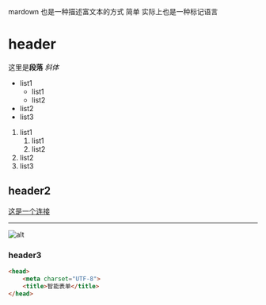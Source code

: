mardown
也是一种描述富文本的方式 
简单
实际上也是一种标记语言

# header

这里是**段落** _斜体_

- list1
    + list1
    + list2
- list2
- list3

1. list1
    1. list1
    2. list2
2. list2
3. list3

## header2
[这是一个连接](http://www.baidu.com)

***

![alt](https://ss0.bdstatic.com/5aV1bjqh_Q23odCf/static/superman/img/logo/bd_logo1_31bdc765.png)

### header3

```html
<head>
	<meta charset="UTF-8">
	<title>智能表单</title>
</head>
```




